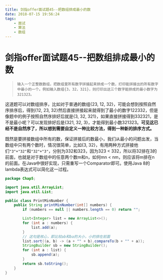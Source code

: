 ```yaml
---
title: 剑指offer面试题45--把数组排成最小的数
date: 2018-07-15 19:56:24
tags: 
    - 面试
    - 算法
    - 数组
---
```

# 剑指offer面试题45--把数组排成最小的数

>   ```
>   输入一个正整数数组，把数组里所有数字拼接起来排成一个数，打印能拼接出的所有数字中最小的一个。例如输入数组{3，32，321}，则打印出这三个数字能排成的最小数字为321323。
>   ```

这道题可以对数组排序，比如对于普通的数组{23, 12, 32}，可能会想到按照自然序排序后，得到{12, 23, 32}然后直接拼接起来就得到了最小的数字122332，但是像题中的例子按照自然序排好后就是{3, 32, 321}，如果直接拼接得到332321，是不是最小呢？可以发现排好后是{321, 32, 3}，才能得到最小数321323。**可见这已经不是自然序了，所以想到需要自定义一种比较方法，得到一种新的排序方式。**

既然是要拼接数组中所有的数，保证拼接后的数最小，我们从最小的问题出发，当数组中只有两个数时，情况很简单，比如{3, 32}，有用两种方式拼接他们`"3"+"32"`和`"32"+"3"`，分别为332和323，因为323 < 332，所以将32排在3的前面，也就是对于数组中的任意两个数m和n，如何mn < nm，则应该将m排在n的前面。在Java中很好实现，只需重写一个Comparator即可。使用Java 8的lambda表达式可以简化这一过程。

```java
package Chap5;

import java.util.ArrayList;
import java.util.List;

public class PrintMinNumber {
    public String printMinNumber(int[] numbers) {
        if (numbers == null || numbers.length == 0) return "";

        List<Integer> list = new ArrayList<>();
        for (int a : numbers) {
            list.add(a);
        }
	    // 这句是核心，即比较ab和ba的大小，小的排在前面
        list.sort((a, b) -> (a + "" + b).compareTo(b + "" + a));
        StringBuilder sb = new StringBuilder();
        for (int a : list) {
            sb.append(a);
        }
        return sb.toString();
    }
}

```
